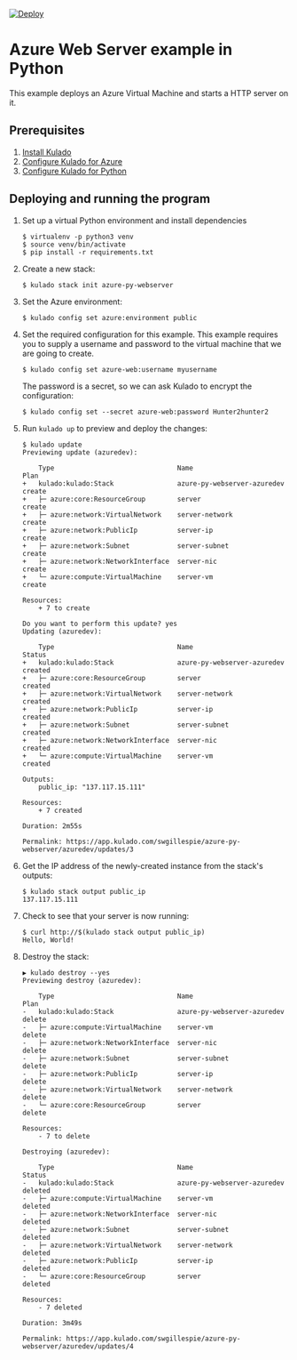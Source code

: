 [![Deploy](https://get.kulado.com/new/button.svg)](https://app.kulado.com/new)

# Azure Web Server example in Python

This example deploys an Azure Virtual Machine and starts a HTTP server on it.

## Prerequisites

1. [Install Kulado](https://kulado.io/install/)
1. [Configure Kulado for Azure](https://kulado.io/quickstart/azure/setup.html)
1. [Configure Kulado for Python](https://kulado.io/reference/python.html)

## Deploying and running the program

1. Set up a virtual Python environment and install dependencies

    ```
    $ virtualenv -p python3 venv
    $ source venv/bin/activate
    $ pip install -r requirements.txt
    ```

1. Create a new stack:

    ```
    $ kulado stack init azure-py-webserver
    ```

1. Set the Azure environment:

    ```
    $ kulado config set azure:environment public
    ```

1. Set the required configuration for this example. This example requires you to supply a username and password to
the virtual machine that we are going to create.

    ```
    $ kulado config set azure-web:username myusername
    ```

    The password is a secret, so we can ask Kulado to encrypt the configuration:

    ```
    $ kulado config set --secret azure-web:password Hunter2hunter2
    ```

1. Run `kulado up` to preview and deploy the changes:

    ```
    $ kulado update
    Previewing update (azuredev):

        Type                               Name                         Plan       
    +   kulado:kulado:Stack                azure-py-webserver-azuredev  create     
    +   ├─ azure:core:ResourceGroup        server                       create     
    +   ├─ azure:network:VirtualNetwork    server-network               create     
    +   ├─ azure:network:PublicIp          server-ip                    create     
    +   ├─ azure:network:Subnet            server-subnet                create     
    +   ├─ azure:network:NetworkInterface  server-nic                   create     
    +   └─ azure:compute:VirtualMachine    server-vm                    create     
    
    Resources:
        + 7 to create

    Do you want to perform this update? yes
    Updating (azuredev):

        Type                               Name                         Status      
    +   kulado:kulado:Stack                azure-py-webserver-azuredev  created     
    +   ├─ azure:core:ResourceGroup        server                       created     
    +   ├─ azure:network:VirtualNetwork    server-network               created     
    +   ├─ azure:network:PublicIp          server-ip                    created     
    +   ├─ azure:network:Subnet            server-subnet                created     
    +   ├─ azure:network:NetworkInterface  server-nic                   created     
    +   └─ azure:compute:VirtualMachine    server-vm                    created     
    
    Outputs:
        public_ip: "137.117.15.111"

    Resources:
        + 7 created

    Duration: 2m55s

    Permalink: https://app.kulado.com/swgillespie/azure-py-webserver/azuredev/updates/3
    ```

1. Get the IP address of the newly-created instance from the stack's outputs: 

    ```
    $ kulado stack output public_ip
    137.117.15.111
    ```

1. Check to see that your server is now running:

    ```
    $ curl http://$(kulado stack output public_ip)
    Hello, World!
    ```

1. Destroy the stack:

    ```
    ▶ kulado destroy --yes
    Previewing destroy (azuredev):

        Type                               Name                         Plan       
    -   kulado:kulado:Stack                azure-py-webserver-azuredev  delete     
    -   ├─ azure:compute:VirtualMachine    server-vm                    delete     
    -   ├─ azure:network:NetworkInterface  server-nic                   delete     
    -   ├─ azure:network:Subnet            server-subnet                delete     
    -   ├─ azure:network:PublicIp          server-ip                    delete     
    -   ├─ azure:network:VirtualNetwork    server-network               delete     
    -   └─ azure:core:ResourceGroup        server                       delete     
    
    Resources:
        - 7 to delete

    Destroying (azuredev):

        Type                               Name                         Status      
    -   kulado:kulado:Stack                azure-py-webserver-azuredev  deleted     
    -   ├─ azure:compute:VirtualMachine    server-vm                    deleted     
    -   ├─ azure:network:NetworkInterface  server-nic                   deleted     
    -   ├─ azure:network:Subnet            server-subnet                deleted     
    -   ├─ azure:network:VirtualNetwork    server-network               deleted     
    -   ├─ azure:network:PublicIp          server-ip                    deleted     
    -   └─ azure:core:ResourceGroup        server                       deleted     
    
    Resources:
        - 7 deleted

    Duration: 3m49s

    Permalink: https://app.kulado.com/swgillespie/azure-py-webserver/azuredev/updates/4
    ```
